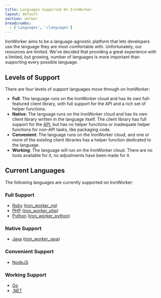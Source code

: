 ```yaml
---
title: Languages Supported On IronWorker
layout: default
section: worker
breadcrumbs:
  - ['Languages', '/languages']
---
```


IronWorker aims to be a language-agnostic platform that lets developers use the 
language they are most comfortable with. Unfortunately, our resources are 
limited. We've decided that providing a great experience with a limited, but 
growing, number of languages is more important than supporting every possible 
language.

## Levels of Support

There are four levels of support languages move through on IronWorker:

* **Full**: The language runs on the IronWorker cloud and has its own full-featured
client library, with full support for the API and a rich set of helper functions.
* **Native**: The language runs on the IronWorker cloud and has its own client
library written in the language itself. The client library has full support for
the [API](/worker/reference/api), but has no helper functions or inadequate
helper functions for non-API tasks, like packaging code.
* **Convenient**: The language runs on the IronWorker cloud, and one or more of
the existing client libraries has a helper function dedicated to the language.
* **Working**: The language will run on the IronWorker cloud. There are no
tools available for it, no adjustments have been made for it.


## Current Languages

The following languages are currently supported on IronWorker:

### Full Support

* [Ruby](/worker/languages/ruby) ([iron_worker_ng](https://github.com/iron-io/iron_worker_ruby_ng))
* [PHP](/worker/languages/php) ([iron_worker_php](https://github.com/iron-io/iron_worker_php))
* [Python](/worker/languages/python) ([iron_worker_python](https://github.com/iron-io/iron_worker_python))

### Native Support

* [Java](/worker/languages/java) ([iron_worker_java](https://github.com/iron-io/iron_worker_java))

### Convenient Support

* [NodeJS](/worker/languages/nodejs)

### Working Support

* [Go](/worker/languages/go)
* [.NET](/worker/languages/dotnet)
